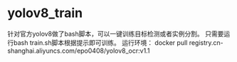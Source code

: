 # yolov8_train
针对官方yolov8做了bash脚本，可以一键训练目标检测或者实例分割。
只需要运行bash train.sh脚本根据提示即可训练。
运行环境： docker pull registry.cn-shanghai.aliyuncs.com/epo0408/yolov8_ocr:v1.1
